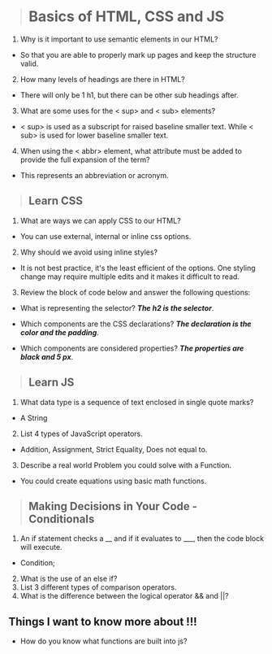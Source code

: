 > # Basics of HTML, CSS and JS

1. Why is it important to use semantic elements in our HTML?

- So that you are able to properly mark up pages and keep the structure valid.

2. How many levels of headings are there in HTML?

- There will only be 1 h1, but there can be other sub headings after.

3. What are some uses for the < sup> and < sub> elements?

- < sup> is used as a subscript for raised baseline smaller text. While < sub> is used for lower baseline smaller text.

4. When using the < abbr> element, what attribute must be added to provide the full expansion of the term?

- This represents an abbreviation or acronym.

> ## Learn CSS

1. What are ways we can apply CSS to our HTML?

- You can use external, internal or inline css options. 

2. Why should we avoid using inline styles?

- It is not best practice, it's the least efficient of the options.  One styling change may require multiple edits and it makes it difficult to read. 

3. Review the block of code below and answer the following questions:

- What is representing the selector? ***The h2 is the selector***.

- Which components are the CSS declarations? ***The declaration is the color and the padding***.

- Which components are considered properties? ***The properties are black and 5 px***.

> ## Learn JS

1. What data type is a sequence of text enclosed in single quote marks?

- A String

2. List 4 types of JavaScript operators.

* Addition, Assignment, Strict Equality, Does not equal to.


3. Describe a real world Problem you could solve with a Function.

* You could create equations using basic math functions.

> ## Making Decisions in Your Code - Conditionals

1. An if statement checks a __ and if it evaluates to ___, then the code block will execute.

* Condition; 
2. What is the use of an else if?
3. List 3 different types of comparison operators.
4. What is the difference between the logical operator && and ||?


## Things I want to know more about !!!

* How do you know what functions are built into js? 